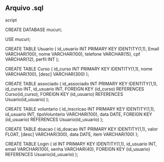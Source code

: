 ## Arquivo .sql

script

CREATE DATABASE mucuri;


USE mucuri;


CREATE TABLE Usuario (
    id_usuario INT PRIMARY KEY IDENTITY(1,1),
    Email VARCHAR(100),
    nome VARCHAR(100),
    telefone VARCHAR(15),
    cpf VARCHAR(12),
    perfil INT
);


CREATE TABLE Curso (
    id_curso INT PRIMARY KEY IDENTITY(1,1),
    nome VARCHAR(100),
    [desc] VARCHAR(300)
);


CREATE TABLE associado (
    id_associado INT PRIMARY KEY IDENTITY(1,1),
    id_curso INT,
    id_usuario INT,
    FOREIGN KEY (id_curso) REFERENCES Curso(id_curso),
    FOREIGN KEY (id_usuario) REFERENCES Usuario(id_usuario)
);


CREATE TABLE voluntario (
    id_inscricao INT PRIMARY KEY IDENTITY(1,1),
    id_usuario INT,
    tipoVoluntario VARCHAR(100),
    data DATE,
    FOREIGN KEY (id_usuario) REFERENCES Usuario(id_usuario)
);


CREATE TABLE doacao (
    id_doacao INT PRIMARY KEY IDENTITY(1,1),
    valor FLOAT,
    [desc] VARCHAR(300),
    data DATE,
    item VARCHAR(100)
);


CREATE TABLE Login (
    id INT PRIMARY KEY IDENTITY(1,1),
    id_usuario INT,
    email VARCHAR(100),
    senha VARCHAR(40),
    FOREIGN KEY (id_usuario) REFERENCES Usuario(id_usuario)
);

